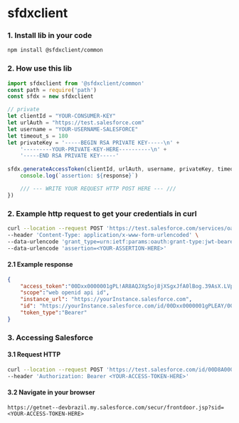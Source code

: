 # sfdxclient

### 1. Install lib in your code
```bash
npm install @sfdxclient/common
```

### 2. How use this lib

```javascript
import sfdxclient from '@sfdxclient/common'
const path = require('path')
const sfdx = new sfdxclient

// private
let clientId = "YOUR-CONSUMER-KEY"
let urlAuth = "https://test.salesforce.com"
let username = "YOUR-USERNAME-SALESFORCE"
let timeout_s = 180
let privateKey = '-----BEGIN RSA PRIVATE KEY-----\n' + 
    '---------YOUR-PRIVATE-KEY-HERE----------\n' + 
    '-----END RSA PRIVATE KEY-----'
    
sfdx.generateAccessToken(clientId, urlAuth, username, privateKey, timeout_s, (response) => {
    console.log(`assertion: ${response}`)

    /// --- WRITE YOUR REQUEST HTTP POST HERE --- ///
})
```

### 2. Example http request to get your credentials in curl
```bash
curl --location --request POST 'https://test.salesforce.com/services/oauth2/token' \
--header 'Content-Type: application/x-www-form-urlencoded' \
--data-urlencode 'grant_type=urn:ietf:params:oauth:grant-type:jwt-bearer' \
--data-urlencode 'assertion=<YOUR-ASSERTION-HERE>'
```

#### 2.1 Example response
```json
{
    "access_token":"00Dxx0000001gPL!AR8AQJXg5oj8jXSgxJfA0lBog.39AsX.LVpxezPwuX5VAIrrbbHMuol7GQxnMeYMN7cj8EoWr78nt1u44zU31IbYNNJguseu",
    "scope":"web openid api id",
    "instance_url": "https://yourInstance.salesforce.com",
    "id": "https://yourInstance.salesforce.com/id/00Dxx0000001gPLEAY/005xx000001SwiUAAS",
    "token_type":"Bearer"
}
```

### 3. Accessing Salesforce
#### 3.1 Request HTTP
```bash
curl --location --request POST 'https://test.salesforce.com/id/00D8A0000005hEGUAY/0053c00000BpXI1AAN' \
--header 'Authorization: Bearer <YOUR-ACCESS-TOKEN-HERE>'
```

#### 3.2 Navigate in your browser
```
https://getnet--devbrazil.my.salesforce.com/secur/frontdoor.jsp?sid=<YOUR-ACCESS-TOKEN-HERE>
```